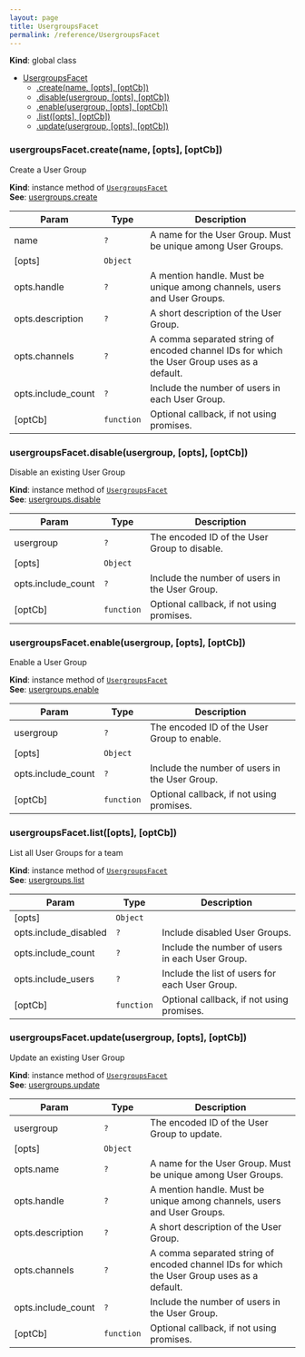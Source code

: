 ```yaml
---
layout: page
title: UsergroupsFacet
permalink: /reference/UsergroupsFacet
---
```

**Kind**: global class  

* [UsergroupsFacet](#UsergroupsFacet)
    * [.create(name, [opts], [optCb])](#UsergroupsFacet+create)
    * [.disable(usergroup, [opts], [optCb])](#UsergroupsFacet+disable)
    * [.enable(usergroup, [opts], [optCb])](#UsergroupsFacet+enable)
    * [.list([opts], [optCb])](#UsergroupsFacet+list)
    * [.update(usergroup, [opts], [optCb])](#UsergroupsFacet+update)

<a name="UsergroupsFacet+create"></a>

### usergroupsFacet.create(name, [opts], [optCb])
Create a User Group

**Kind**: instance method of <code>[UsergroupsFacet](#UsergroupsFacet)</code>  
**See**: [usergroups.create](https://api.slack.com/methods/usergroups.create)  

| Param | Type | Description |
| --- | --- | --- |
| name | <code>?</code> | A name for the User Group. Must be unique among User Groups. |
| [opts] | <code>Object</code> |  |
| opts.handle | <code>?</code> | A mention handle. Must be unique among channels, users and User   Groups. |
| opts.description | <code>?</code> | A short description of the User Group. |
| opts.channels | <code>?</code> | A comma separated string of encoded channel IDs for which the User   Group uses as a default. |
| opts.include_count | <code>?</code> | Include the number of users in each User Group. |
| [optCb] | <code>function</code> | Optional callback, if not using promises. |

<a name="UsergroupsFacet+disable"></a>

### usergroupsFacet.disable(usergroup, [opts], [optCb])
Disable an existing User Group

**Kind**: instance method of <code>[UsergroupsFacet](#UsergroupsFacet)</code>  
**See**: [usergroups.disable](https://api.slack.com/methods/usergroups.disable)  

| Param | Type | Description |
| --- | --- | --- |
| usergroup | <code>?</code> | The encoded ID of the User Group to disable. |
| [opts] | <code>Object</code> |  |
| opts.include_count | <code>?</code> | Include the number of users in the User Group. |
| [optCb] | <code>function</code> | Optional callback, if not using promises. |

<a name="UsergroupsFacet+enable"></a>

### usergroupsFacet.enable(usergroup, [opts], [optCb])
Enable a User Group

**Kind**: instance method of <code>[UsergroupsFacet](#UsergroupsFacet)</code>  
**See**: [usergroups.enable](https://api.slack.com/methods/usergroups.enable)  

| Param | Type | Description |
| --- | --- | --- |
| usergroup | <code>?</code> | The encoded ID of the User Group to enable. |
| [opts] | <code>Object</code> |  |
| opts.include_count | <code>?</code> | Include the number of users in the User Group. |
| [optCb] | <code>function</code> | Optional callback, if not using promises. |

<a name="UsergroupsFacet+list"></a>

### usergroupsFacet.list([opts], [optCb])
List all User Groups for a team

**Kind**: instance method of <code>[UsergroupsFacet](#UsergroupsFacet)</code>  
**See**: [usergroups.list](https://api.slack.com/methods/usergroups.list)  

| Param | Type | Description |
| --- | --- | --- |
| [opts] | <code>Object</code> |  |
| opts.include_disabled | <code>?</code> | Include disabled User Groups. |
| opts.include_count | <code>?</code> | Include the number of users in each User Group. |
| opts.include_users | <code>?</code> | Include the list of users for each User Group. |
| [optCb] | <code>function</code> | Optional callback, if not using promises. |

<a name="UsergroupsFacet+update"></a>

### usergroupsFacet.update(usergroup, [opts], [optCb])
Update an existing User Group

**Kind**: instance method of <code>[UsergroupsFacet](#UsergroupsFacet)</code>  
**See**: [usergroups.update](https://api.slack.com/methods/usergroups.update)  

| Param | Type | Description |
| --- | --- | --- |
| usergroup | <code>?</code> | The encoded ID of the User Group to update. |
| [opts] | <code>Object</code> |  |
| opts.name | <code>?</code> | A name for the User Group. Must be unique among User Groups. |
| opts.handle | <code>?</code> | A mention handle. Must be unique among channels, users and User   Groups. |
| opts.description | <code>?</code> | A short description of the User Group. |
| opts.channels | <code>?</code> | A comma separated string of encoded channel IDs for which the User   Group uses as a default. |
| opts.include_count | <code>?</code> | Include the number of users in the User Group. |
| [optCb] | <code>function</code> | Optional callback, if not using promises. |

